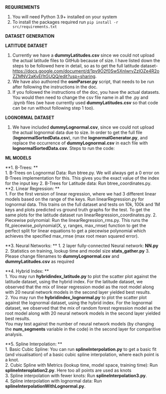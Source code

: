 **REQUIREMENTS** 
1. You will need Python 3.9+ installed on your system
2. To install the packages required run ```pip install -r src/requirements.txt```

**DATASET GENERATION**

**LATITUDE DATASET**
1. Currently we have a **dummyLatitudes.csv** since we could not upload the actual latitude files to GitHub because of size. I have listed down the steps to be followed here in detail, so as to get the full latitude dataset- https://docs.google.com/document/d/1pv9O2f0Sw5XnlwrvZzIOZe4R2oZZMNV2aKvEl1tGUQQ/edit?usp=sharing.
2. We have also authored the **osmParser.py** script, that needs to be run after following the instructions in the doc.
3. If you followed the instructions of the doc, you have the actual datasets. You would then need to change the csv file name in all the .py and .ipynb files (we have currently used **dummyLatitudes.csv** so that code can be run without following step 1 too).

**LOGNORMAL DATASET**
1. We have included **dummyLognormal.csv**, since we could not upload the actual lognormal data due to size. In order to get the full file (**lognormalSortedData.csv**), run the **lognormalGenerator.py**, and replace the occurrence of **dummyLognormal.csv** in each file with **lognormalSortedData.csv**.
Steps to run the code:

**ML MODELS**


**1. B-Trees: **  \
      1. B-Trees on Lognormal Data: Run btree.py. We will always get a 0 error on B-Trees implementation for this. This gives you the exact value of the index for the input key
      2. B-Trees for Latitude data: Run btree_coordinates.py. 
**2. Linear Regression: **  \
      1. For the first version of linear regression, where we had 3 different linear models based on the range of the keys. Run linearRegression.py for lognormal data. This trains on the full dataset and tests on 10k, 100k and 1M keys and plots predicted vs ground truth graphs for the test. To get the same plots for the latitude dataset run linearRegression_coordinates.py.
      2. Piecewise polynomial: Run the linearRegression_rms.py. This runs the fit_piecewise_polynomial(X, y, ranges, max_rmse) function to get the perfect split for linear equations to get a piecewise polynomial which achieves the specified max_rmse (max root mean squared error). 

**3. Neural Networks: **
      1. 2 layer fully-connected Neural network: **NN.py**
      2. Statistics on training, lookup time and model size **stats_gather.py**
      3. Please change filenames to **dummyLognormal.csv** and **dummyLatitudes.csv** as required

**4. Hybrid Index: **   \
    1. You may run **hybridindex_latitude.py** to plot the scatter plot against the latitude dataset, using the hybrid index. For the latitude dataset, we observed that the mix of linear regression model as the root model along with 20 neural network models in the second layer yielded best results.\
    2. You may run the **hybridindex_lognormal.py** to plot the scatter plot against the lognormal dataset, using the hybrid index. For the lognormal dataset, we observed that the mix of random forest regression model as the root model along with 20 neural network models in the second layer yielded best results.\
    You may test against the number of neural network models (by changing the **num_segments** variable in the code) in the second layer for comparitive analysis.
    

**5. Spline Interpolation: **    \
    1. Basic Cubic Spline: You can run **splineInterpolation.py** to get a basic fit (and visualisation) of a basic cubic spline interpolation, where each point is a knot. \
    2. Cubic Spline with Metrics (lookup time, model space, training time): Run **splineInteroplation2.py**. Here too all points are used as knots \
    3. Spline interpolation with fewer knots: Run **splineInterpolation3.py**. \
    4. Spline interpolation with lognormal data: Run **splineInterpolationWithLognormal.py**.
